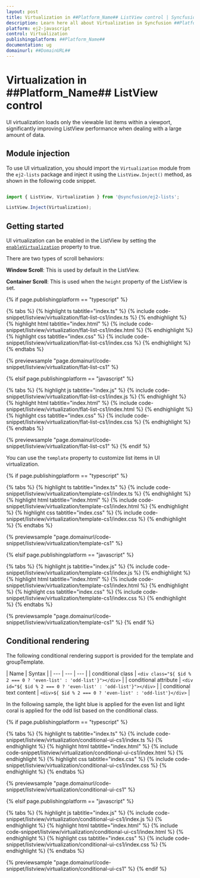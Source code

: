 ```yaml
---
layout: post
title: Virtualization in ##Platform_Name## ListView control | Syncfusion
description: Learn here all about Virtualization in Syncfusion ##Platform_Name## ListView control of Syncfusion Essential JS 2 and more.
platform: ej2-javascript
control: Virtualization 
publishingplatform: ##Platform_Name##
documentation: ug
domainurl: ##DomainURL##
---
```


# Virtualization in ##Platform_Name## ListView control

UI virtualization loads only the viewable list items within a viewport, significantly improving ListView performance when dealing with a large amount of data.

## Module injection

To use UI virtualization, you should import the `Virtualization` module from the `ej2-lists` package and inject it using the `ListView.Inject()` method, as shown in the following code snippet.
```ts

import { ListView, Virtualization } from '@syncfusion/ej2-lists';

ListView.Inject(Virtualization);

```

## Getting started

UI virtualization can be enabled in the ListView by setting the [`enableVirtualization`](../api/list-view/#enablevirtualization) property to true.

There are two types of scroll behaviors:

**Window Scroll**: This is used by default in the ListView.

**Container Scroll**: This is used when the `height` property of the ListView is set.

{% if page.publishingplatform == "typescript" %}

{% tabs %}
{% highlight ts tabtitle="index.ts" %}
{% include code-snippet/listview/virtualization/flat-list-cs1/index.ts %}
{% endhighlight %}
{% highlight html tabtitle="index.html" %}
{% include code-snippet/listview/virtualization/flat-list-cs1/index.html %}
{% endhighlight %}
{% highlight css tabtitle="index.css" %}
{% include code-snippet/listview/virtualization/flat-list-cs1/index.css %}
{% endhighlight %}
{% endtabs %}
        
{% previewsample "page.domainurl/code-snippet/listview/virtualization/flat-list-cs1" %}

{% elsif page.publishingplatform == "javascript" %}

{% tabs %}
{% highlight js tabtitle="index.js" %}
{% include code-snippet/listview/virtualization/flat-list-cs1/index.js %}
{% endhighlight %}
{% highlight html tabtitle="index.html" %}
{% include code-snippet/listview/virtualization/flat-list-cs1/index.html %}
{% endhighlight %}
{% highlight css tabtitle="index.css" %}
{% include code-snippet/listview/virtualization/flat-list-cs1/index.css %}
{% endhighlight %}
{% endtabs %}

{% previewsample "page.domainurl/code-snippet/listview/virtualization/flat-list-cs1" %}
{% endif %}

You can use the `template` property to customize list items in UI virtualization.

{% if page.publishingplatform == "typescript" %}

{% tabs %}
{% highlight ts tabtitle="index.ts" %}
{% include code-snippet/listview/virtualization/template-cs1/index.ts %}
{% endhighlight %}
{% highlight html tabtitle="index.html" %}
{% include code-snippet/listview/virtualization/template-cs1/index.html %}
{% endhighlight %}
{% highlight css tabtitle="index.css" %}
{% include code-snippet/listview/virtualization/template-cs1/index.css %}
{% endhighlight %}
{% endtabs %}
        
{% previewsample "page.domainurl/code-snippet/listview/virtualization/template-cs1" %}

{% elsif page.publishingplatform == "javascript" %}

{% tabs %}
{% highlight js tabtitle="index.js" %}
{% include code-snippet/listview/virtualization/template-cs1/index.js %}
{% endhighlight %}
{% highlight html tabtitle="index.html" %}
{% include code-snippet/listview/virtualization/template-cs1/index.html %}
{% endhighlight %}
{% highlight css tabtitle="index.css" %}
{% include code-snippet/listview/virtualization/template-cs1/index.css %}
{% endhighlight %}
{% endtabs %}

{% previewsample "page.domainurl/code-snippet/listview/virtualization/template-cs1" %}
{% endif %}

## Conditional rendering

The following conditional rendering support is provided for the template and groupTemplate.

| Name | Syntax |
| --- | --- | --- |
| conditional class | `<div class="${ $id % 2 === 0 ? 'even-list' : 'odd-list'}"></div>`  |
| conditional attribute | `<div id="${ $id % 2 === 0 ? 'even-list' : 'odd-list'}"></div>`  |
| conditional text content | `<div>${ $id % 2 === 0 ? 'even-list' : 'odd-list'}</div>`  |

In the following sample, the light blue is applied for the even list and light coral is applied for the odd list based on the conditional class.

{% if page.publishingplatform == "typescript" %}

{% tabs %}
{% highlight ts tabtitle="index.ts" %}
{% include code-snippet/listview/virtualization/conditional-ui-cs1/index.ts %}
{% endhighlight %}
{% highlight html tabtitle="index.html" %}
{% include code-snippet/listview/virtualization/conditional-ui-cs1/index.html %}
{% endhighlight %}
{% highlight css tabtitle="index.css" %}
{% include code-snippet/listview/virtualization/conditional-ui-cs1/index.css %}
{% endhighlight %}
{% endtabs %}
        
{% previewsample "page.domainurl/code-snippet/listview/virtualization/conditional-ui-cs1" %}

{% elsif page.publishingplatform == "javascript" %}

{% tabs %}
{% highlight js tabtitle="index.js" %}
{% include code-snippet/listview/virtualization/conditional-ui-cs1/index.js %}
{% endhighlight %}
{% highlight html tabtitle="index.html" %}
{% include code-snippet/listview/virtualization/conditional-ui-cs1/index.html %}
{% endhighlight %}
{% highlight css tabtitle="index.css" %}
{% include code-snippet/listview/virtualization/conditional-ui-cs1/index.css %}
{% endhighlight %}
{% endtabs %}

{% previewsample "page.domainurl/code-snippet/listview/virtualization/conditional-ui-cs1" %}
{% endif %}